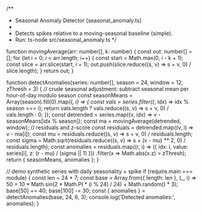/**
 * Seasonal Anomaly Detector (seasonal_anomaly.ts)
 *
 * Detects spikes relative to a moving-seasonal baseline (simple).
 * Run: ts-node src/seasonal_anomaly.ts
 */

function movingAverage(arr: number[], k: number) {
  const out: number[] = [];
  for (let i = 0; i < arr.length; i++) {
    const start = Math.max(0, i - k + 1);
    const slice = arr.slice(start, i + 1);
    out.push(slice.reduce((s, v) => s + v, 0) / slice.length);
  }
  return out;
}

function detectAnomalies(series: number[], season = 24, window = 12, zThresh = 3) {
  // crude seasonal adjustment: subtract seasonal mean per hour-of-day modulo season
  const seasonMeans = Array(season).fill(0).map((_, i) => {
    const vals = series.filter((_, idx) => idx % season === i);
    return vals.length ? vals.reduce((s, v) => s + v, 0) / vals.length : 0;
  });
  const detrended = series.map((v, idx) => v - seasonMeans[idx % season]);
  const ma = movingAverage(detrended, window);
  // residuals and z-score
  const residuals = detrended.map((v, i) => v - ma[i]);
  const mu = residuals.reduce((s, v) => s + v, 0) / residuals.length;
  const sigma = Math.sqrt(residuals.reduce((s, v) => s + (v - mu) ** 2, 0) / residuals.length);
  const anomalies = residuals.map((r, i) => ({ idx: i, value: series[i], z: (r - mu) / (sigma || 1) }))
    .filter(x => Math.abs(x.z) > zThresh);
  return { seasonMeans, anomalies };
}

// demo synthetic series with daily seasonality + spike
if (require.main === module) {
  const len = 24 * 7;
  const base = Array.from({ length: len }, (_, i) => 50 + 10 * Math.sin(2 * Math.PI * (i % 24) / 24) + Math.random() * 3);
  base[50] += 40; base[100] -= 30;
  const { anomalies } = detectAnomalies(base, 24, 6, 3);
  console.log('Detected anomalies:', anomalies);
}
